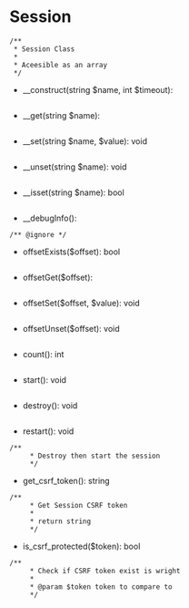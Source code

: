 # Session
```
/**
 * Session Class
 *
 * Aceesible as an array
 */
```
- __construct(string $name, int $timeout): 
```

```
- __get(string $name): 
```

```
- __set(string $name, $value): void
```

```
- __unset(string $name): void
```

```
- __isset(string $name): bool
```

```
- __debugInfo(): 
```
/** @ignore */
```
- offsetExists($offset): bool
```

```
- offsetGet($offset): 
```

```
- offsetSet($offset, $value): void
```

```
- offsetUnset($offset): void
```

```
- count(): int
```

```
- start(): void
```

```
- destroy(): void
```

```
- restart(): void
```
/**
     * Destroy then start the session
     */
```
- get_csrf_token(): string
```
/**
     * Get Session CSRF token
     * 
     * return string
     */
```
- is_csrf_protected($token): bool
```
/**
     * Check if CSRF token exist is wright
     *
     * @param $token token to compare to
     */
```

